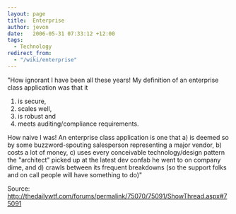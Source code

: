 ```yaml
---
layout: page
title:  Enterprise
author: jevon
date:   2006-05-31 07:33:12 +12:00
tags:
  - Technology
redirect_from:
  - "/wiki/enterprise"
---
```


"How ignorant I have been all these years! My definition of an enterprise class application was that it
1) is secure,
1) scales well,
2) is robust and
3) meets auditing/compliance requirements.

How naive I was! An enterprise class application is one that
a) is deemed so by some buzzword-spouting salesperson representing a major vendor,
b) costs a lot of money,
c) uses every conceivable technology/design pattern the "architect" picked up at  the latest  dev confab he went to on company dime, and
d) crawls between its frequent breakdowns (so the support folks and on call people will have something to do)"

Source: http://thedailywtf.com/forums/permalink/75070/75091/ShowThread.aspx#75091
